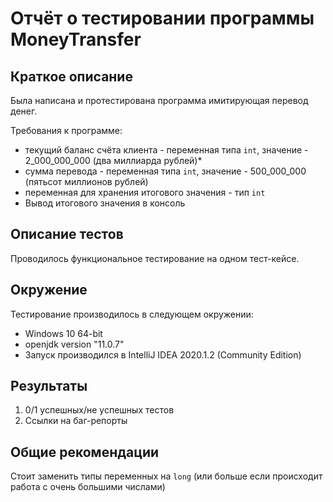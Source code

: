 # Отчёт о тестировании программы MoneyTransfer

## Краткое описание

Была написана и протестирована программа имитирующая перевод денег.

Требования к программе:
* текущий баланс счёта клиента - переменная типа `int`, значение - 2_000_000_000 (два миллиарда рублей)*
* сумма перевода - переменная типа `int`, значение - 500_000_000 (пятьсот миллионов рублей)
* переменная для хранения итогового значения - тип `int`
* Вывод итогового значения в консоль


## Описание тестов

Проводилось функциональное тестирование на одном тест-кейсе.

## Окружение

Тестирование производилось в следующем окружении:
* Windows 10 64-bit
* openjdk version "11.0.7"
* Запуск производился в IntelliJ IDEA 2020.1.2 (Community Edition)

## Результаты

1. 0/1 успешных/не успешных тестов
2. Ссылки на баг-репорты

## Общие рекомендации

Стоит заменить типы переменных на `long` (или больше если происходит работа с очень большими числами)
